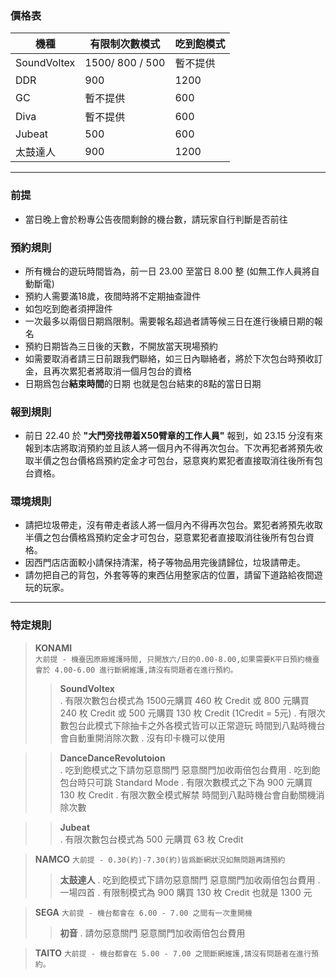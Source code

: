 

### 價格表

| 機種 | 有限制次數模式 | 吃到飽模式 |
| -------- | -------- | -------- |
| SoundVoltex     | 1500/ 800 / 500    | 暫不提供     |
| DDR     | 900     | 1200     |
| GC     | 暫不提供     | 600     |
| Diva     | 暫不提供     | 600     |
| Jubeat     | 500     | 600     |
| 太鼓達人     | 900     | 1200     |

---

### 前提
* 當日晚上會於粉專公告夜間剩餘的機台數，請玩家自行判斷是否前往


### 預約規則
* 所有機台的遊玩時間皆為，前一日 23.00 至當日 8.00 整 (如無工作人員將自動斷電)
* 預約人需要滿18歲，夜間時將不定期抽查證件
* 如包吃到飽者須押證件
* 一次最多以兩個日期爲限制。需要報名超過者請等候三日在進行後續日期的報名
* 預約日期皆為三日後的天數，不開放當天現場預約
* 如需要取消者請三日前跟我們聯絡，如三日內聯絡者，將於下次包台時預收訂金，且再次累犯者將取消一個月包台的資格
* 日期爲包台**結束時間**的日期 也就是包台結束的8點的當日日期

### 報到規則
* 前日 22.40 於 **"大門旁找帶着X50臂章的工作人員"** 報到，如 23.15 分沒有來報到本店將取消預約並且該人將一個月內不得再次包台。下次再犯者將預先收取半價之包台價格爲預約定金才可包台，惡意爽約累犯者直接取消往後所有包台資格。

### 環境規則
* 請把垃圾帶走，沒有帶走者該人將一個月內不得再次包台。累犯者將預先收取半價之包台價格爲預約定金才可包台，惡意累犯者直接取消往後所有包台資格。
* 因西門店店面較小請保持清潔，椅子等物品用完後請歸位，垃圾請帶走。
* 請勿把自己的背包，外套等等的東西佔用整家店的位置，請留下道路給夜間遊玩的玩家。


---

### 特定規則
> **KONAMI**  
`大前提 - 機臺因原廠維護時間, 只開放六/日的0.00-8.00,如果需要K平日預約機臺會於 4.00-6.00 進行斷網維護,請沒有問題者在進行預約。`
 >> **SoundVoltex**   
 . 有限次數包台模式為 1500元購買 460 枚 Credit 或 800 元購買 240 枚 Credit 或 500 元購買 130 枚 Credit (1Credit = 5元)
 . 有限次數包台此模式下除抽卡之外各模式皆可以正常遊玩 時間到八點時機台會自動重開消除次數
 . 沒有印卡機可以使用
 
 >> **DanceDanceRevolutoion**   
 . 吃到飽模式之下請勿惡意關門 惡意關門加收兩倍包台費用
 . 吃到飽包台時只可跳 Standard Mode 
 . 有限次數模式之下為 900 元購買 130 枚 Credit 
 . 有限次數全模式解禁 時間到八點時機台會自動關機消除次數
 
 >> **Jubeat**   
 . 有限次數包台模式為 500 元購買 63 枚 Credit

> **NAMCO**
`大前提 - 0.30(約)-7.30(約)皆爲斷網狀況如無問題再請預約`
>> **太鼓達人**
. 吃到飽模式下請勿惡意關門 惡意關門加收兩倍包台費用
. 一場四首
. 有限制模式為 900 購買 130 枚 Credit 也就是 1300 元

> **SEGA** 
`大前提 - 機台都會在 6.00 - 7.00 之間有一次重開機`
>> **初音**
. 請勿惡意關門 惡意關門加收兩倍包台費用

> **TAITO**
 `大前提 - 機台都會在 5.00 - 7.00 之間斷網維護,請沒有問題者在進行預約。`
